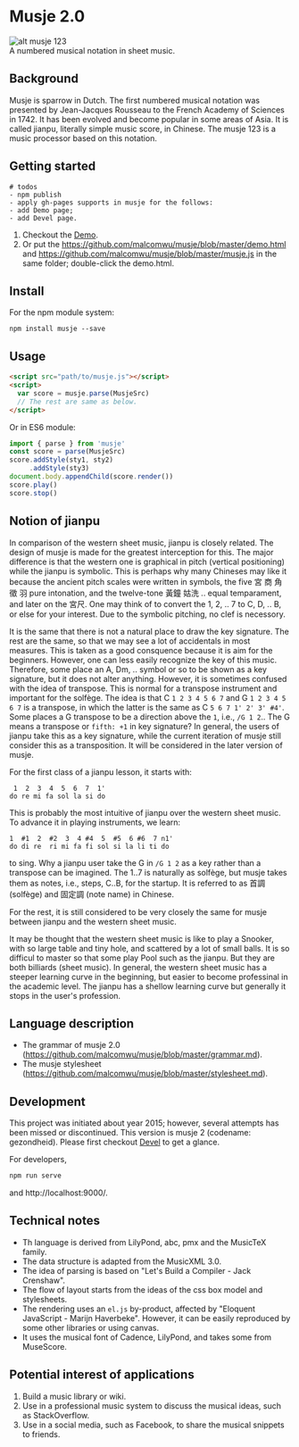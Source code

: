 # Musje 2.0

![alt musje 123](https://github.com/malcomwu/musje/blob/master/dist/assets/musje123-64x64.jpg)
<br>
A numbered musical notation in sheet music.

## Background

Musje is sparrow in Dutch. The first numbered musical notation was
presented by Jean-Jacques Rousseau to the French Academy of
Sciences in 1742. It has been evolved and become popular in some
areas of Asia. It is called jianpu, literally simple music score, in Chinese.
The musje 123 is a music processor based on this notation.

## Getting started

~~~~~~~~~~~~~~~~~~~~~~~~~~~~~~~~~~~~~~~~~~~~~~~~~~~~~~~~~~~~~~~~~~~~~~~~~~~~
# todos
- npm publish
- apply gh-pages supports in musje for the follows:
- add Demo page;
- add Devel page.
~~~~~~~~~~~~~~~~~~~~~~~~~~~~~~~~~~~~~~~~~~~~~~~~~~~~~~~~~~~~~~~~~~~~~~~~~~~~

1. Checkout the [Demo]().
2. Or put the https://github.com/malcomwu/musje/blob/master/demo.html
and https://github.com/malcomwu/musje/blob/master/musje.js in the same folder; double-click the demo.html.

## Install

For the npm module system:

```shell
npm install musje --save
```

## Usage

```html
<script src="path/to/musje.js"></script>
<script>
  var score = musje.parse(MusjeSrc)
  // The rest are same as below.
</script>
```

Or in ES6 module:

```js
import { parse } from 'musje'
const score = parse(MusjeSrc)
score.addStyle(sty1, sty2)
     .addStyle(sty3)
document.body.appendChild(score.render())
score.play()
score.stop()
```

## Notion of jianpu

In comparison of the western sheet music, jianpu is closely related.
The design of musje is made for the greatest interception for this.
The major difference is that the western one is graphical in pitch
(vertical positioning) while the jianpu is symbolic.
This is perhaps why many Chineses may like it because the ancient pitch scales
were written in symbols, the five 宮 商 角 徵 羽 pure intonation,
and the twelve-tone 黃鐘 姑洗 .. equal temparament, and later on the 宮尺.
One may think of to convert the 1, 2, .. 7 to C, D, .. B,
or else for your interest.
Due to the symbolic pitching, no clef is necessory.

It is the same that there is not a natural place to draw the key signature.
The rest are the same, so that we may see a lot of accidentals in most measures.
This is taken as a good consquence because it is aim for the beginners.
However, one can less easily recognize the key of this music.
Therefore, some place an A, Dm, .. symbol or so to be shown as a key signature,
but it does not alter anything.
However, it is sometimes confused with the idea of transpose.
This is normal for a transpose instrument and important for the solfège.
The idea is that C `1 2 3 4 5 6 7` and G `1 2 3 4 5 6 7` is a transpose,
in which the latter is the same as C `5 6 7 1' 2' 3' #4'`.
Some places a G transpose to be a direction above the `1`, i.e., `/G 1 2`..
The G means a transpose or `fifth: +1` in key signature?
In general, the users of jianpu take this as a key signature,
while the current iteration of musje still consider this as a transposition.
It will be considered in the later version of musje.

For the first class of a jianpu lesson, it starts with:
```
 1  2  3  4  5  6  7  1'
do re mi fa sol la si do
```
This is probably the most intuitive of jianpu over the western sheet music.
To advance it in playing instruments, we learn:
```
1  #1  2  #2  3  4 #4  5  #5  6 #6  7 n1'
do di re  ri mi fa fi sol si la li ti do
```
to sing. Why a jianpu user take the G in `/G 1 2` as a key rather than
a transpose can be imagined. The 1..7 is naturally as solfège, but musje
takes them as notes, i.e., steps, C..B, for the startup.
It is referred to as 首調 (solfège) and 固定調 (note name) in Chinese.

For the rest, it is still considered to be very closely the same for musje
between jianpu and the western sheet music.

It may be thought that the western sheet music is like to play a Snooker,
with so large table and tiny hole, and scattered by a lot of small balls.
It is so difficul to master so that some play Pool such as the jianpu.
But they are both billiards (sheet music).
In general, the western sheet music has a steeper learning curve
in the beginning, but easier to become professinal in the academic level.
The jianpu has a shellow learning curve but generally it stops in the
user's profession.

## Language description

- The grammar of musje 2.0 (https://github.com/malcomwu/musje/blob/master/grammar.md).
- The musje stylesheet (https://github.com/malcomwu/musje/blob/master/stylesheet.md).

## Development
This project was initiated about year 2015; however, several attempts
has been missed or discontinued.
This version is musje 2 (codename: gezondheid).
Please first checkout [Devel]() to get a glance.

For developers,

```sh
npm run serve
```

and http://localhost:9000/.

## Technical notes
- Th language is derived from LilyPond, abc, pmx and the MusicTeX family.
- The data structure is adapted from the MusicXML 3.0.
- The idea of parsing is based on "Let's Build a Compiler - Jack Crenshaw".
- The flow of layout starts from the ideas of the css box model and stylesheets.
- The rendering uses an `el.js` by-product, affected by
  "Eloquent JavaScript - Marijn Haverbeke".
  However, it can be easily reproduced by some other libraries or using canvas.
- It uses the musical font of Cadence, LilyPond, and takes some from MuseScore.

## Potential interest of applications
1. Build a music library or wiki.
2. Use in a professional music system to discuss the musical ideas, such as StackOverflow.
3. Use in a social media, such as Facebook, to share the musical snippets to friends.
